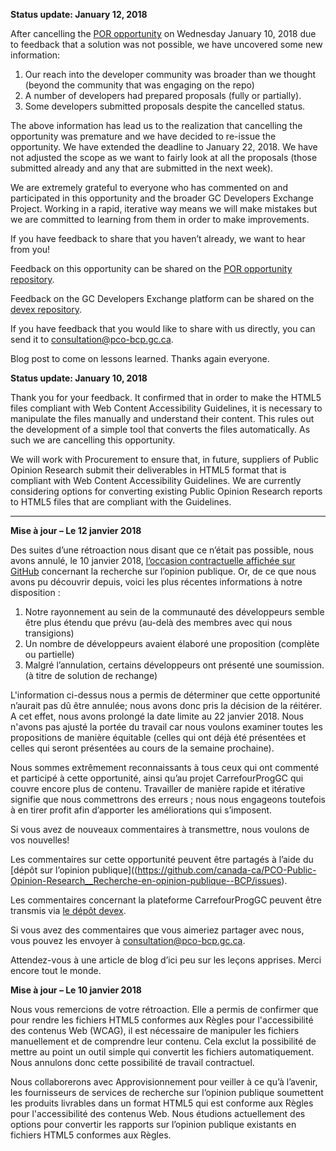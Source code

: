 **Status update:  January 12, 2018**

After cancelling the [POR opportunity](https://beta.gcdevexchange.org/opportunities/opp-create-accessible-copies-of-reports-and-summary-tables----cr-er-des-copies-accessibles-des-rapports-et-des-tableaux-sommaires) on Wednesday January 10, 2018 due to feedback that a solution was not possible, we have uncovered some new information:
  
1. Our reach into the developer community was broader than we thought (beyond the community that was engaging on the repo)
2. A number of developers had prepared proposals (fully or partially). 
3. Some developers submitted proposals despite the cancelled status.
 
The above information has lead us to the realization that cancelling the opportunity was premature and we have decided to re-issue the opportunity.  We have extended the deadline to January 22, 2018. We have not adjusted the scope as we want to fairly look at all the proposals (those submitted already and any that are submitted in the next week).
 
We are extremely grateful to everyone who has commented on and participated in this opportunity and the broader GC Developers Exchange Project.  Working in a rapid, iterative way means we will make mistakes but we are committed to learning from them in order to make improvements.
 
If you have feedback to share that you haven’t already, we want to hear from you!  

Feedback on this opportunity can be shared on the [POR opportunity repository](https://github.com/canada-ca/PCO-Public-Opinion-Research__Recherche-en-opinion-publique--BCP/issues).  

Feedback on the GC Developers Exchange platform can be shared on the [devex repository](https://github.com/canada-ca/devex/issues).  
 
If you have feedback that you would like to share with us directly, you can send it to consultation@pco-bcp.gc.ca.
 
Blog post to come on lessons learned.  Thanks again everyone.
 
 

**Status update:  January 10, 2018**

Thank you for your feedback. It confirmed that in order to make the HTML5 files compliant with Web Content Accessibility Guidelines, it is necessary to manipulate the files manually and understand their content. This rules out the development of a simple tool that converts the files automatically.  As such we are cancelling this opportunity.

We will work with Procurement to ensure that, in future, suppliers of Public Opinion Research submit their deliverables in HTML5 format that is compliant with Web Content Accessibility Guidelines. We are currently considering options for converting existing Public Opinion Research reports to HTML5 files that are compliant with the Guidelines.

-----

**Mise à jour – Le 12 janvier 2018**
 
Des suites d’une rétroaction nous disant que ce n’était pas possible, nous avons annulé, le 10 janvier 2018, [l’occasion contractuelle affichée sur GitHub](https://beta.carrefourproggc.org/opportunities/opp-create-accessible-copies-of-reports-and-summary-tables----cr-er-des-copies-accessibles-des-rapports-et-des-tableaux-sommaires) concernant la recherche sur l’opinion publique. Or, de ce que nous avons pu découvrir depuis, voici les plus récentes informations à notre disposition :
 
1. Notre rayonnement au sein de la communauté des développeurs semble être plus étendu que prévu (au-delà des membres avec qui nous transigions)
2. Un nombre de développeurs avaient élaboré une proposition (complète ou partielle) 
3. Malgré l’annulation, certains développeurs ont présenté une soumission. (à titre de solution de rechange)
 
L'information ci-dessus nous a permis de déterminer que cette opportunité n’aurait pas dû être annulée; nous avons donc pris la décision de la réitérer. A cet effet, nous avons prolongé la date limite au 22 janvier 2018. Nous n'avons pas ajusté la portée du travail car nous voulons examiner toutes les propositions de manière équitable (celles qui ont déjà été présentées et celles qui seront présentées au cours de la semaine prochaine).

Nous sommes extrêmement reconnaissants à tous ceux qui ont commenté et participé à cette opportunité, ainsi qu’au projet CarrefourProgGC qui couvre encore plus de contenu. Travailler de manière rapide et itérative signifie que nous commettrons des erreurs ; nous nous engageons toutefois à en tirer profit afin d’apporter les améliorations qui s’imposent.
 
Si vous avez de nouveaux commentaires à transmettre, nous voulons de vos nouvelles!

Les commentaires sur cette opportunité peuvent être partagés à l’aide du [dépôt sur l’opinion publique]((https://github.com/canada-ca/PCO-Public-Opinion-Research__Recherche-en-opinion-publique--BCP/issues). 

Les commentaires concernant la plateforme CarrefourProgGC peuvent être transmis via [le dépôt devex](https://github.com/canada-ca/devex/issues). 

Si vous avez des commentaires que vous aimeriez partager avec nous, vous pouvez les envoyer à consultation@pco-bcp.gc.ca.

Attendez-vous à une article de blog d’ici peu sur les leçons apprises. Merci encore tout le monde.



**Mise à jour – Le 10 janvier 2018**

Nous vous remercions de votre rétroaction. Elle a permis de confirmer que pour rendre les fichiers HTML5 conformes aux Règles pour l'accessibilité des contenus Web (WCAG), il est nécessaire de manipuler les fichiers manuellement et de comprendre leur contenu. Cela exclut la possibilité de mettre au point un outil simple qui convertit les fichiers automatiquement. Nous annulons donc cette possibilité de travail contractuel. 

Nous collaborerons avec Approvisionnement pour veiller à ce qu’à l’avenir, les fournisseurs de services de recherche sur l’opinion publique soumettent les produits livrables dans un format HTML5 qui est conforme aux Règles pour l'accessibilité des contenus Web. Nous étudions actuellement des options pour convertir les rapports sur l’opinion publique existants en fichiers HTML5 conformes aux Règles.
